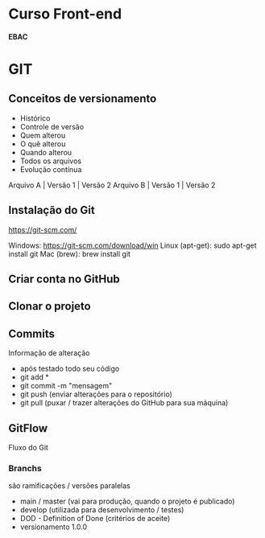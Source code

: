 # Curso Front-end
#### EBAC

# GIT
## Conceitos de versionamento
 - Histórico
 - Controle de versão
 - Quem alterou
 - O quê alterou
 - Quando alterou
 - Todos os arquivos
 - Evolução contínua

 Arquivo A | Versão 1 | Versão 2
 Arquivo B | Versão 1 | Versão 2

## Instalação do Git
https://git-scm.com/

Windows: https://git-scm.com/download/win
Linux (apt-get): sudo apt-get install git
Mac (brew): brew install git

## Criar conta no GitHub

## Clonar o projeto

 ## Commits
 Informação de alteração
 - após testado todo seu código
 - git add *
 - git commit -m "mensagem"
 - git push (enviar alterações para o repositório)
 - git pull (puxar / trazer alterações do GitHub para sua máquina)

 ## GitFlow
 Fluxo do Git

### Branchs
são ramificações / versões paralelas

- main / master (vai para produção, quando o projeto é publicado)
- develop (utilizada para desenvolvimento / testes)
- DOD - Definition of Done (critérios de aceite)
- versionamento 1.0.0

